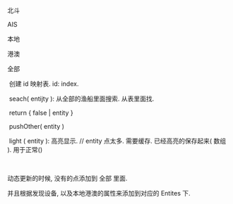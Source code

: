 

北斗



AIS



本地



港澳



全部 

​	创建 id 映射表. id: index.

​	seach( entijty ):  从全部的渔船里面搜索. 从表里面找.

​		return { false | entity }

​	pushOther( entity ) 

​	light ( entity ): 高亮显示. // entity 点太多. 需要缓存. 已经高亮的保存起来( 数组 ). 用于正常()

​	



动态更新的时候, 没有的点添加到 全部 里面.

并且根据发现设备, 以及本地港澳的属性来添加到对应的 Entites 下.



